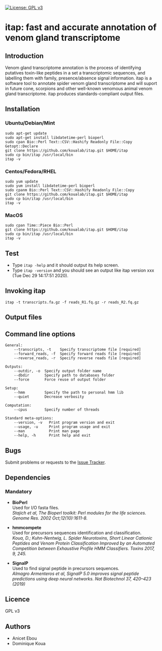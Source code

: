 [![License: GPL v3](https://img.shields.io/badge/License-GPLv3-blue.svg)](https://www.gnu.org/licenses/gpl-3.0)

# itap: fast and accurate annotation of venom gland transcriptome

## Introduction

Venom gland transcriptome annotation is the process of identifying putatives toxin-like peptides in a set a transcriptomic sequences, and labelling them with family, presence/absence signal information. itap is a software tool to annotate spider venom gland transcriptome and will suport in future cone, scorpions and other well-known venomous animal venom gland transcriptome. itap produces standards-compliant output files.

## Installation

### Ubuntu/Debian/Mint

```
sudo apt-get update
sudo apt-get install libdatetime-perl bioperl
sudo cpan Bio::Perl Text::CSV::Hashify Readonly File::Copy Getopt::Declare
git clone https://github.com/koualab/itap.git $HOME/itap
sudo cp bin/itap /usr/local/bin
itap -v 
```

### Centos/Fedora/RHEL

```
sudo yum update
sudo yum install libdatetime-perl bioperl
sudo cpanm Bio::Perl Text::CSV::Hashify Readonly File::Copy 
git clone https://github.com/koualab/itap.git $HOME/itap
sudo cp bin/itap /usr/local/bin
itap -v 
```

### MacOS

```
sudo cpan Time::Piece Bio::Perl
git clone https://github.com/koualab/itap.git $HOME/itap
sudo cp bin/itap /usr/local/bin
itap -v 
```
  

## Test

* Type `itap -help` and it should output its help screen.
* Type `itap -version` and you should see an output like itap version xxx (Tue Dec 29 14:17:51 2020).
  


## Invoking itap

```
itap -t transcripts.fa.gz -f reads_R1.fq.gz -r reads_R2.fq.gz
```
  

## Output files


## Command line options

```
General:
    --transcripts, -t    Specify transcriptome file [required]
    --forward_reads, -f  Specify forward reads file [required]
    --reverse_reads, -r  Specify reverse reads file [required]

Outputs:
	--outdir, -o  Specify output folder name
	--dbdir       Specify path to databases folder
	--force       Force reuse of output folder

Setup:
	--hmm         Specify the path to personal hmm lib
	--quiet       Decrease verbosity

Computation:
	--cpus        Specify number of threads

Standard meta-options:
	--version, -v   Print program version and exit
	--usage, -u     Print program usage and exit
	--man           Print man page
	--help, -h      Print help and exit

```
  
  
## Bugs

Submit problems or requests to the [Issue Tracker](https://github.com/itap/issues).

  


## Dependencies

### Mandatory

* **BioPerl**  
  Used for I/O fasta files.  
  *Stajich et al, The Bioperl toolkit: Perl modules for the life sciences. Genome Res. 2002 Oct;12(10):1611-8.*

* **hmmcompete**  
  Used for precursors sequences identification and classification.  
  *Koua, D.; Kuhn-Nentwig, L. Spider Neurotoxins, Short Linear Cationic Peptides and Venom Protein Classification Improved by an Automated Competition between Exhaustive Profile HMM Classifiers. Toxins 2017, 9, 245.*

* **SignalP**  
  Used to find signal peptide in precursors sequences.  
  *Almagro Armenteros  et al, SignalP 5.0 improves signal peptide predictions using deep neural networks. Nat Biotechnol 37, 420–423 (2019)*

## Licence

GPL v3

## Authors

* Anicet Ebou
* Dominique Koua

